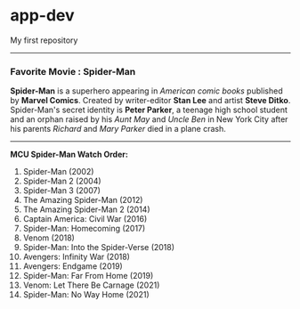 # app-dev
My first repository

---

### Favorite Movie : Spider-Man
**Spider-Man** is a superhero appearing in *American comic books* published by **Marvel Comics**.
Created by writer-editor **Stan Lee** and artist **Steve Ditko**.
Spider-Man's secret identity is **Peter Parker**, a teenage high school student and an orphan raised by his *Aunt May* and *Uncle Ben* in New York City after his parents *Richard* and *Mary Parker* died in a plane crash.

---

**MCU Spider-Man Watch Order:**
1. Spider-Man (2002)
2. Spider-Man 2 (2004)
3. Spider-Man 3 (2007)
4. The Amazing Spider-Man (2012)
5. The Amazing Spider-Man 2 (2014)
6. Captain America: Civil War (2016)
7. Spider-Man: Homecoming (2017)
8. Venom (2018)
9. Spider-Man: Into the Spider-Verse (2018)
10. Avengers: Infinity War (2018)
11. Avengers: Endgame (2019)
12. Spider-Man: Far From Home (2019)
13. Venom: Let There Be Carnage (2021)
14. Spider-Man: No Way Home (2021)
